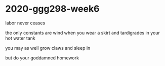 # 2020-ggg298-week6
labor never ceases

the only constants are wind when you wear a skirt 
and tardigrades in your hot water tank

you may as well grow claws and sleep in

but do your goddamned homework


